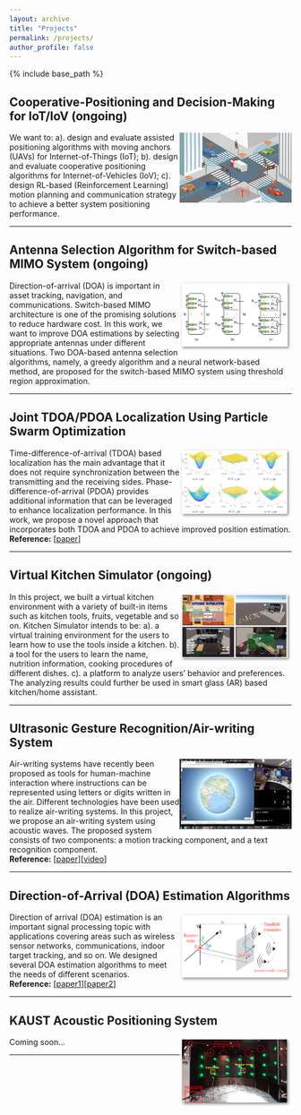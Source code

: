 ```yaml
---
layout: archive
title: "Projects"
permalink: /projects/
author_profile: false
---
```


{% include base_path %}


<!---
[//]: <> <p float="left">
  <img src="/images/7_IOV.png" width="100" />
  <img src="/images/7_IOV.png" width="100" /> 
</p>
<p float="left">
<img src="/images/bio-photo.jpg" width="100" />
  <img src="/images/7_IOV.png" width="200" />
  <img src="/images/7_IOV.png" width="200" />
  <img src="/images/bio-photo.jpg" width="200" />
  <img src="/images/7_IOV.png" width="200" />
</p>
-->


## Cooperative-Positioning and Decision-Making for IoT/IoV (ongoing)

<img align="right" width="200" height="125" src="/images/7_IOV.png">

We want to: a). design and evaluate assisted positioning algorithms with moving anchors (UAVs) for Internet-of-Things (IoT); b). design and evaluate cooperative positioning algorithms for Internet-of-Vehicles (IoV); c). design RL-based (Reinforcement Learning) motion planning and communication strategy to achieve a better system positioning performance.

---


## Antenna Selection Algorithm for Switch-based MIMO System (ongoing)

<img align="right" width="200" height="125" src="/images/6_MIMO.png">

Direction-of-arrival (DOA) is important in asset tracking, navigation, and communications.
Switch-based MIMO architecture is one of the promising solutions to reduce hardware cost.
In this work, we want to improve DOA estimations by selecting appropriate antennas under different situations. Two DOA-based antenna selection algorithms, namely, a greedy algorithm and a neural network-based method, are proposed for the switch-based MIMO system using threshold region approximation.

---

## Joint TDOA/PDOA Localization Using Particle Swarm Optimization

<img align="right" width="200" height="125" src="/images/5_tdoa_pdoa.png">

Time-difference-of-arrival (TDOA) based localization has the main advantage that it does not require synchronization between the transmitting and the receiving sides. Phase-difference-of-arrival (PDOA) provides additional information that can be leveraged to enhance localization performance. In this work, we propose a novel approach that incorporates both TDOA and PDOA to achieve improved position estimation. \
**Reference:** \[[paper](https://ieeexplore.ieee.org/stamp/stamp.jsp?arnumber=9062333)\]

---

## Virtual Kitchen Simulator (ongoing)

<img align="right" width="200" height="125" src="/images/4_VRKITCHEN.png">

In this project, we built a virtual kitchen environment with a variety of built-in items such as kitchen tools, fruits, vegetable and so on. Kitchen Simulator intends to be: a). a virtual training environment for the users to learn how to use the tools inside a kitchen. b). a tool for the users to learn the name, nutrition information, cooking procedures of different dishes. c). a platform to analyze users’ behavior and preferences. The analyzing results could further be used in smart glass (AR) based kitchen/home assistant.


---
## Ultrasonic Gesture Recognition/Air-writing System

<img align="right" width="200" height="125" src="/images/airwriting.png">

Air-writing systems have recently been proposed as tools for human-machine interaction where instructions can be represented using letters or digits written in the air. Different technologies have been used to realize air-writing systems. In this project, we propose an air-writing system using acoustic waves. The proposed system consists of two components: a motion tracking component, and a text recognition component.\
**Reference:** \[[paper](https://ieeexplore.ieee.org/stamp/stamp.jsp?arnumber=9082625)\]\[[video](https://www.youtube.com/watch?v=XRi2iezsG4Q)\]


---
## Direction-of-Arrival (DOA) Estimation Algorithms

<img align="right" width="200" height="125" src="/images/2_DOA.png">

Direction of arrival (DOA) estimation is an important signal processing topic with applications covering areas such as wireless sensor networks, communications, indoor target tracking, and so on. We designed several DOA estimation algorithms to meet the needs of different scenarios.\
**Reference:** \[[paper1](https://ieeexplore.ieee.org/stamp/stamp.jsp?arnumber=8646676)\]\[[paper2](https://ieeexplore.ieee.org/stamp/stamp.jsp?arnumber=8902804&tag=1)\]


---


## KAUST Acoustic Positioning System

<img align="right" width="200" height="125" src="/images/1_indoor_locating.png">

Coming soon...

---



